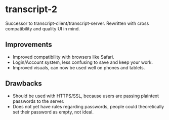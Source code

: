 # transcript-2
Successor to transcript-client/transcript-server. Rewritten with cross compatibility and quality UI in mind.

## Improvements

* Improved compatibility with browsers like Safari.
* Login/Account system, less confusing to save and keep your work.
* Improved visuals, can now be used well on phones and tablets.

## Drawbacks

* Should be used with HTTPS/SSL, because users are passing plaintext passwords to the server.
* Does not yet have rules regarding passwords, people could theoretically set their password as empty, not ideal.
